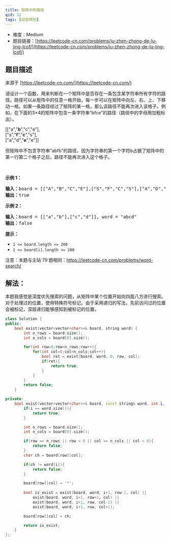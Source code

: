 ```yaml
---
title: 矩阵中的路径
qid: 12
tags: [动态规划]
---
```



- 难度：Medium
- 题目链接：[https://leetcode-cn.com/problems/ju-zhen-zhong-de-lu-jing-lcof/](https://leetcode-cn.com/problems/ju-zhen-zhong-de-lu-jing-lcof/)


## 题目描述

来源于 [https://leetcode-cn.com/](https://leetcode-cn.com/)

<p>请设计一个函数，用来判断在一个矩阵中是否存在一条包含某字符串所有字符的路径。路径可以从矩阵中的任意一格开始，每一步可以在矩阵中向左、右、上、下移动一格。如果一条路径经过了矩阵的某一格，那么该路径不能再次进入该格子。例如，在下面的3&times;4的矩阵中包含一条字符串&ldquo;bfce&rdquo;的路径（路径中的字母用加粗标出）。</p>

<p>[[&quot;a&quot;,&quot;<strong>b</strong>&quot;,&quot;c&quot;,&quot;e&quot;],<br>
[&quot;s&quot;,&quot;<strong>f</strong>&quot;,&quot;<strong>c</strong>&quot;,&quot;s&quot;],<br>
[&quot;a&quot;,&quot;d&quot;,&quot;<strong>e</strong>&quot;,&quot;e&quot;]]</p>

<p>但矩阵中不包含字符串&ldquo;abfb&rdquo;的路径，因为字符串的第一个字符b占据了矩阵中的第一行第二个格子之后，路径不能再次进入这个格子。</p>

<p>&nbsp;</p>

<p><strong>示例 1：</strong></p>

<pre><strong>输入：</strong>board = [[&quot;A&quot;,&quot;B&quot;,&quot;C&quot;,&quot;E&quot;],[&quot;S&quot;,&quot;F&quot;,&quot;C&quot;,&quot;S&quot;],[&quot;A&quot;,&quot;D&quot;,&quot;E&quot;,&quot;E&quot;]], word = &quot;ABCCED&quot;
<strong>输出：</strong>true
</pre>

<p><strong>示例 2：</strong></p>

<pre><strong>输入：</strong>board = [[&quot;a&quot;,&quot;b&quot;],[&quot;c&quot;,&quot;d&quot;]], word = &quot;abcd&quot;
<strong>输出：</strong>false
</pre>

<p><strong>提示：</strong></p>

<ul>
	<li><code>1 &lt;= board.length &lt;= 200</code></li>
	<li><code>1 &lt;= board[i].length &lt;= 200</code></li>
</ul>

<p>注意：本题与主站 79 题相同：<a href="https://leetcode-cn.com/problems/word-search/">https://leetcode-cn.com/problems/word-search/</a></p>


## 解法：

本题我感觉是深度优先搜索的问题，从矩阵中某个位置开始向四面八方进行搜索。对于处理过的位置，使用特殊符号标记。由于采用递归的写法，先前访问过的位置会被标记，深层递归能够感知到被标记的位置。


```cpp
class Solution {
public:
    bool exist(vector<vector<char>>& board, string word) {
		int n_rows = board.size();
		int n_cols = board[0].size();

		for(int row=0;row<n_rows;row++){
			for(int col=0;col<n_cols;col++){
				bool ret = exist(board, word, 0, row, col);
				if(ret){
					return true;
				}
			}
		}
		return false;
    }

private:
	bool exist(vector<vector<char>>& board, const string& word, int i, int row, int col){
		if(i == word.size()){
			return true;
		}

		int n_rows = board.size();
		int n_cols = board[0].size();

		if(row == n_rows || row < 0 || col == n_cols || col < 0){
			return false;
		}
		char ch = board[row][col];

		if(ch != word[i]){
			return false;
		}

		board[row][col] = '*';
		
		bool is_exist = exist(board, word, i+1, row-1, col) ||
			exist(board, word, i+1, row+1, col) ||
			exist(board, word, i+1, row, col-1) ||
			exist(board, word, i+1, row, col+1);

		board[row][col] = ch;

		return is_exist;
	}
};
```